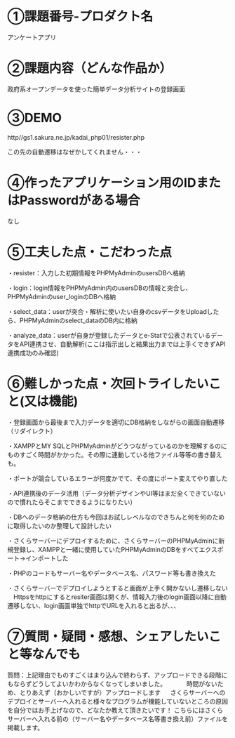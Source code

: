 # ①課題番号-プロダクト名
アンケートアプリ

# ②課題内容（どんな作品か）
政府系オープンデータを使った簡単データ分析サイトの登録画面

# ③DEMO
http//gs1.sakura.ne.jp/kadai_php01/resister.php

この先の自動遷移はなぜかしてくれません・・・

# ④作ったアプリケーション用のIDまたはPasswordがある場合
なし

# ⑤工夫した点・こだわった点
・resister：入力した初期情報をPHPMyAdminのusersDBへ格納

・login：login情報をPHPMyAdmin内のusersDBの情報と突合し、PHPMyAdminのuser_loginのDBへ格納

・select_data：userが突合・解析に使いたい自身のcsvデータをUploadしたら、PHPMyAdminのselect_dataのDB内に格納

・analyze_data：userが自身が登録したデータとe-Statで公表されているデータをAPI連携させ、自動解析(ここは指示出しと結果出力までは上手くできずAPI連携成功のみ確認)

# ⑥難しかった点・次回トライしたいこと(又は機能)
・登録画面から最後まで入力データを適切にDB格納をしながらの画面自動遷移（リダイレクト）

・XAMPPとMY SQLとPHPMyAdminがどうつながっているのかを理解するのにものすごく時間がかかった。その際に連動している他ファイル等等の書き替えも。

・ポートが競合しているエラーが何度かでて、その度にポート変えてやり直した

・API連携後のデータ活用（データ分析デザインやUI等はまだ全くできていないので慣れたらそこまでできるようになりたい）

・DBへのデータ格納の仕方も今回はお試しレベルなのできちんと何を何のために取得したいのか整理して設計したい

・さくらサーバーにデプロイするために、さくらサーバーのPHPMyAdminに新規登録し、XAMPPと一緒に使用していたPHPMyAdminのDBをすべてエクスポート→インポートした

・PHPのコードもサーバー名やデータベース名、パスワード等も書き換えた

・さくらサーバーでデプロイしようとすると画面が上手く開かないし遷移しない
　Httpsをhttpにするとresiter画面は開くが、情報入力後のlogin画面以降に自動遷移しない、login画面単独でhttpでURLを入れると出るが、、、

# ⑦質問・疑問・感想、シェアしたいこと等なんでも
質問：上記理由でものすごくはまり込んで終わらず、アップロードできる段階にもならずどうしてよいかわからなくなってしまいました。
　　　時間がないため、とりあえず（おかしいですが）アップロードします
   　 さくらサーバーへのデプロイとサーバーへ入れると様々なプログラムが機能していないところの原因を自分ではお手上げなので、どなたか教えて頂きたいです！
      こちらにはさくらサーバーへ入れる前の（サーバー名やデータベース名等書き換え前）ファイルを掲載します。

